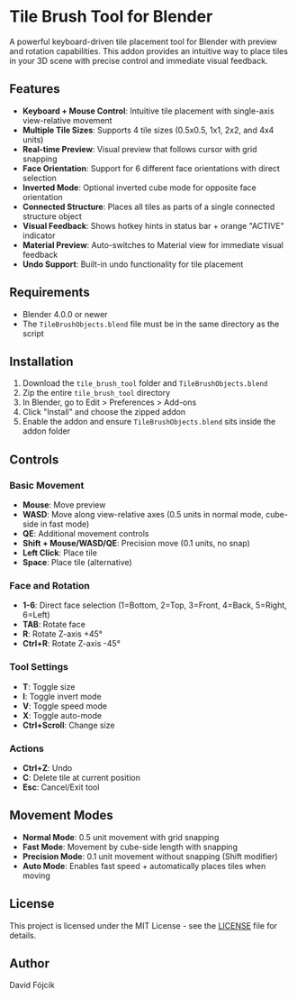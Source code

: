 # Tile Brush Tool for Blender

A powerful keyboard-driven tile placement tool for Blender with preview and rotation capabilities. This addon provides an intuitive way to place tiles in your 3D scene with precise control and immediate visual feedback.

## Features

- **Keyboard + Mouse Control**: Intuitive tile placement with single-axis view-relative movement
- **Multiple Tile Sizes**: Supports 4 tile sizes (0.5x0.5, 1x1, 2x2, and 4x4 units)
- **Real-time Preview**: Visual preview that follows cursor with grid snapping
- **Face Orientation**: Support for 6 different face orientations with direct selection
- **Inverted Mode**: Optional inverted cube mode for opposite face orientation
- **Connected Structure**: Places all tiles as parts of a single connected structure object
- **Visual Feedback**: Shows hotkey hints in status bar + orange "ACTIVE" indicator
- **Material Preview**: Auto-switches to Material view for immediate visual feedback
- **Undo Support**: Built-in undo functionality for tile placement

## Requirements

- Blender 4.0.0 or newer
- The `TileBrushObjects.blend` file must be in the same directory as the script

## Installation

1. Download the `tile_brush_tool` folder and `TileBrushObjects.blend`
2. Zip the entire `tile_brush_tool` directory
3. In Blender, go to Edit > Preferences > Add-ons
4. Click "Install" and choose the zipped addon
5. Enable the addon and ensure `TileBrushObjects.blend` sits inside the addon folder

## Controls

### Basic Movement
- **Mouse**: Move preview
- **WASD**: Move along view-relative axes (0.5 units in normal mode, cube-side in fast mode)
- **QE**: Additional movement controls
- **Shift + Mouse/WASD/QE**: Precision move (0.1 units, no snap)
- **Left Click**: Place tile
- **Space**: Place tile (alternative)

### Face and Rotation
- **1-6**: Direct face selection (1=Bottom, 2=Top, 3=Front, 4=Back, 5=Right, 6=Left)
- **TAB**: Rotate face
- **R**: Rotate Z-axis +45°
- **Ctrl+R**: Rotate Z-axis -45°

### Tool Settings
- **T**: Toggle size
- **I**: Toggle invert mode
- **V**: Toggle speed mode
- **X**: Toggle auto-mode
- **Ctrl+Scroll**: Change size

### Actions
- **Ctrl+Z**: Undo
- **C**: Delete tile at current position
- **Esc**: Cancel/Exit tool

## Movement Modes

- **Normal Mode**: 0.5 unit movement with grid snapping
- **Fast Mode**: Movement by cube-side length with snapping
- **Precision Mode**: 0.1 unit movement without snapping (Shift modifier)
- **Auto Mode**: Enables fast speed + automatically places tiles when moving

## License

This project is licensed under the MIT License - see the [LICENSE](LICENSE) file for details.

## Author

David Fójcik 